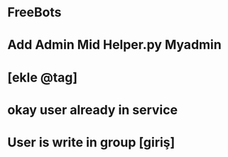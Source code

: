 # FreeBots
# Add Admin Mid Helper.py Myadmin
# [ekle @tag]
# okay user already in service
# User is write in group [giriş]
